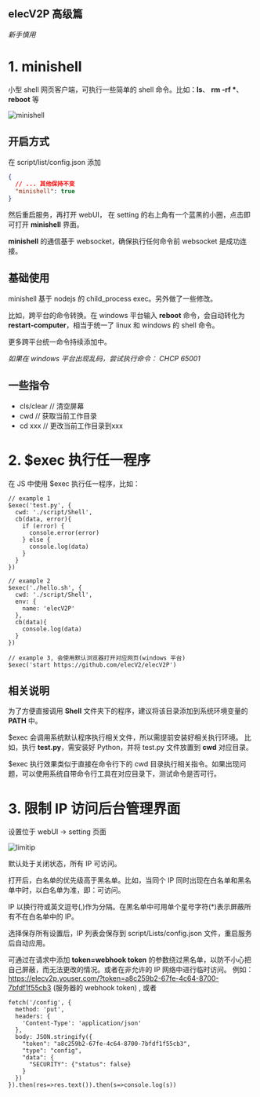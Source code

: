 ## elecV2P 高级篇

*新手慎用*

# 1. minishell

小型 shell 网页客户端，可执行一些简单的 shell 命令。比如：**ls**、 **rm -rf \***、 **reboot** 等

![minishell](https://raw.githubusercontent.com/elecV2/elecV2P-dei/master/docs/res/minishell.png)

## 开启方式

在 script/list/config.json 添加

``` JSON
{
  // ... 其他保持不变
  "minishell": true
}
```

然后重启服务，再打开 webUI， 在 setting 的右上角有一个蓝黑的小圈，点击即可打开 **minishell** 界面。

**minishell** 的通信基于 websocket，确保执行任何命令前 websocket 是成功连接。

## 基础使用

minishell 基于 nodejs 的 child_process exec。另外做了一些修改。

比如，跨平台的命令转换。在 windows 平台输入 **reboot** 命令，会自动转化为 **restart-computer**，相当于统一了 linux 和 windows 的 shell 命令。

更多跨平台统一命令持续添加中。

*如果在 windows 平台出现乱码，尝试执行命令： CHCP 65001*

## 一些指令

- cls/clear   // 清空屏幕
- cwd         // 获取当前工作目录
- cd xxx      // 更改当前工作目录到xxx

# 2. $exec 执行任一程序

在 JS 中使用 $exec 执行任一程序，比如：

``` JS $exec
// example 1
$exec('test.py', {
  cwd: './script/Shell',
  cb(data, error){
    if (error) {
      console.error(error)
    } else {
      console.log(data)
    }
  }
})

// example 2
$exec('./hello.sh', {
  cwd: './script/Shell',
  env: {
    name: 'elecV2P'
  },
  cb(data){
    console.log(data)
  }
})

// example 3, 会使用默认浏览器打开对应网页(windows 平台)
$exec('start https://github.com/elecV2/elecV2P')
```

## 相关说明

为了方便直接调用 **Shell** 文件夹下的程序，建议将该目录添加到系统环境变量的 **PATH** 中。

$exec 会调用系统默认程序执行相关文件，所以需提前安装好相关执行环境。
比如，执行 **test.py**，需安装好 Python，并将 test.py 文件放置到 **cwd** 对应目录。

$exec 执行效果类似于直接在命令行下的 cwd 目录执行相关指令。如果出现问题，可以使用系统自带命令行工具在对应目录下，测试命令是否可行。

# 3. 限制 IP 访问后台管理界面

设置位于 webUI -> setting 页面

![limitip](https://raw.githubusercontent.com/elecV2/elecV2P-dei/master/docs/res/limitip.png)

默认处于关闭状态，所有 IP 可访问。

打开后，白名单的优先级高于黑名单。比如，当同个 IP 同时出现在白名单和黑名单中时，以白名单为准，即：可访问。

IP 以换行符或英文逗号(,)作为分隔。在黑名单中可用单个星号字符(\*)表示屏蔽所有不在白名单中的 IP。

选择保存所有设置后，IP 列表会保存到 script/Lists/config.json 文件，重启服务后自动应用。

可通过在请求中添加 **token=webhook token** 的参数绕过黑名单，以防不小心把自己屏蔽，而无法更改的情况。或者在非允许的 IP 网络中进行临时访问。
例如：https://elecv2p.youser.com/?token=a8c259b2-67fe-4c64-8700-7bfdf1f55cb3 (服务器的 webhook token) , 或者

``` JS
fetch('/config', {
  method: 'put',
  headers: {
    'Content-Type': 'application/json'
  },
  body: JSON.stringify({
    "token": "a8c259b2-67fe-4c64-8700-7bfdf1f55cb3",
    "type": "config",
    "data": {
      "SECURITY": {"status": false}
    }
  })
}).then(res=>res.text()).then(s=>console.log(s))
```